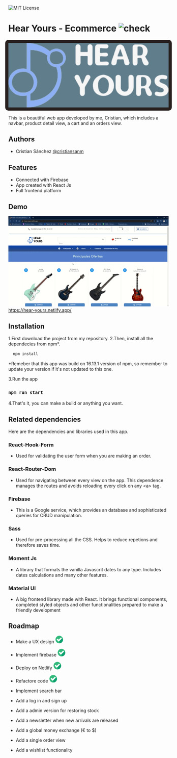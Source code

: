
![MIT License](https://img.shields.io/apm/l/atomic-design-ui.svg?)

# Hear Yours - Ecommerce <img src="./public/Sonya-Swarm-Guitar.ico" alt="check" width="24" height="24">

<div style="display: flex; justify-content: center;">
  <img src="./public/second_logo_added.jpg" style="background-color: #261F1E; border-radius: 10px; padding: 10px;"/>
</div>

This is a beautiful web app developed by me, Cristian, which includes a navbar, product detail view, a cart and an orders view.

## Authors

- Cristian Sánchez [@cristiansanm](https://www.github.com/cristiansanm)

## Features

- Connected with Firebase
- App created with React Js
- Full frontend platform

## Demo

![demo](./public/hear-yours.gif)
</br>
<https://hear-yours.netlify.app/>

## Installation

1.First download the project from my repository.
2.Then, install all the dependecies from npm*.

```bash
  npm install 
```

*Remeber that this app was build on 16.13.1 version of npm, so remember to update your version if it's not updated to this one.

3.Run the app

### `npm run start`

4.That's it, you can make a build or anything you want.

## Related dependencies

Here are the dependencies and libraries used in this app.

### React-Hook-Form

- Used  for validating the user form when you are making an order.

### React-Router-Dom

- Used for navigating between every view on the app. This dependence manages the routes and avoids reloading every click on any \<a> tag.

### Firebase

- This is a Google service, which provides an database and sophisticated queries for CRUD manipulation.

### Sass

- Used for pre-processing all the CSS. Helps to reduce repetions and therefore saves time.

### Moment Js

- A library that formats the vanilla Javascrit dates to any type. Includes dates calculations and many other features.

### Material UI

- A big frontend library made with React. It brings functional components, completed styled objects and other functionalities prepared to make a friendly development

## Roadmap

- Make a UX design ![check](./public/checked.png)

- Implement firebase ![check](./public/checked.png)

- Deploy on Netlify ![check](./public/checked.png)

- Refactore code ![check](./public/checked.png)

- Implement search bar

- Add a log in and sign up

- Add a admin version for restoring stock

- Add a newsletter when new arrivals are released

- Add a global money exchange (€ to $)

- Add a single order view

- Add a wishlist functionality
